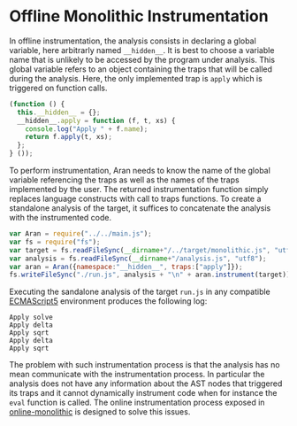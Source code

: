 
# Offline Monolithic Instrumentation

In offline instrumentation, the analysis consists in declaring a global variable, here arbitrarly named `__hidden__`.
It is best to choose a variable name that is unlikely to be accessed by the program under analysis.
This global variable refers to an object containing the traps that will be called during the analysis.
Here, the only implemented trap is `apply` which is triggered on function calls.

```javascript
(function () {
  this.__hidden__ = {};
  __hidden__.apply = function (f, t, xs) {
    console.log("Apply " + f.name);
    return f.apply(t, xs);
  };
} ());
```

To perform instrumentation, Aran needs to know the name of the global variable referencing the traps as well as the names of the traps implemented by the user.
The returned instrumentation function simply replaces language constructs with call to traps functions.
To create a standalone analysis of the target, it suffices to concatenate the analysis with the instrumented code.

```javascript
var Aran = require("../../main.js");
var fs = require("fs");
var target = fs.readFileSync(__dirname+"/../target/monolithic.js", "utf8");
var analysis = fs.readFileSync(__dirname+"/analysis.js", "utf8");
var aran = Aran({namespace:"__hidden__", traps:["apply"]});
fs.writeFileSync("./run.js", analysis + "\n" + aran.instrument(target));
```

Executing the sandalone analysis of the target `run.js` in any compatible [ECMAScript5](http://www.ecma-international.org/ecma-262/5.1/) environment produces the following log:

```
Apply solve
Apply delta
Apply sqrt
Apply delta
Apply sqrt
```

The problem with such instrumentation process is that the analysis has no mean communicate with the instrumentation process.
In particular the analysis does not have any information about the AST nodes that triggered its traps and it cannot dynamically instrument code when for instance the `eval` function is called.
The online instrumentation process exposed in [online-monolithic](../online-monolithic) is designed to solve this issues.
